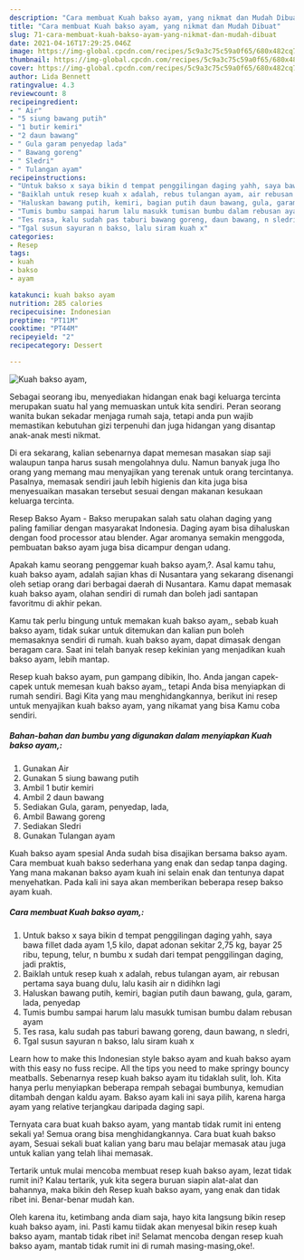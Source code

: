 ```yaml
---
description: "Cara membuat Kuah bakso ayam, yang nikmat dan Mudah Dibuat"
title: "Cara membuat Kuah bakso ayam, yang nikmat dan Mudah Dibuat"
slug: 71-cara-membuat-kuah-bakso-ayam-yang-nikmat-dan-mudah-dibuat
date: 2021-04-16T17:29:25.046Z
image: https://img-global.cpcdn.com/recipes/5c9a3c75c59a0f65/680x482cq70/kuah-bakso-ayam-foto-resep-utama.jpg
thumbnail: https://img-global.cpcdn.com/recipes/5c9a3c75c59a0f65/680x482cq70/kuah-bakso-ayam-foto-resep-utama.jpg
cover: https://img-global.cpcdn.com/recipes/5c9a3c75c59a0f65/680x482cq70/kuah-bakso-ayam-foto-resep-utama.jpg
author: Lida Bennett
ratingvalue: 4.3
reviewcount: 8
recipeingredient:
- " Air"
- "5 siung bawang putih"
- "1 butir kemiri"
- "2 daun bawang"
- " Gula garam penyedap lada"
- " Bawang goreng"
- " Sledri"
- " Tulangan ayam"
recipeinstructions:
- "Untuk bakso x saya bikin d tempat penggilingan daging yahh, saya bawa fillet dada ayam 1,5 kilo, dapat adonan sekitar 2,75 kg, bayar 25 ribu, tepung, telur, n bumbu x sudah dari tempat penggilingan daging, jadi praktis,"
- "Baiklah untuk resep kuah x adalah, rebus tulangan ayam, air rebusan pertama saya buang dulu, lalu kasih air n didihkn lagi"
- "Haluskan bawang putih, kemiri, bagian putih daun bawang, gula, garam, lada, penyedap"
- "Tumis bumbu sampai harum lalu masukk tumisan bumbu dalam rebusan ayam"
- "Tes rasa, kalu sudah pas taburi bawang goreng, daun bawang, n sledri,"
- "Tgal susun sayuran n bakso, lalu siram kuah x"
categories:
- Resep
tags:
- kuah
- bakso
- ayam

katakunci: kuah bakso ayam 
nutrition: 285 calories
recipecuisine: Indonesian
preptime: "PT11M"
cooktime: "PT44M"
recipeyield: "2"
recipecategory: Dessert

---
```



![Kuah bakso ayam,](https://img-global.cpcdn.com/recipes/5c9a3c75c59a0f65/680x482cq70/kuah-bakso-ayam-foto-resep-utama.jpg)

Sebagai seorang ibu, menyediakan hidangan enak bagi keluarga tercinta merupakan suatu hal yang memuaskan untuk kita sendiri. Peran seorang  wanita bukan sekadar menjaga rumah saja, tetapi anda pun wajib memastikan kebutuhan gizi terpenuhi dan juga hidangan yang disantap anak-anak mesti nikmat.

Di era  sekarang, kalian sebenarnya dapat memesan masakan siap saji walaupun tanpa harus susah mengolahnya dulu. Namun banyak juga lho orang yang memang mau menyajikan yang terenak untuk orang tercintanya. Pasalnya, memasak sendiri jauh lebih higienis dan kita juga bisa menyesuaikan masakan tersebut sesuai dengan makanan kesukaan keluarga tercinta. 

Resep Bakso Ayam - Bakso merupakan salah satu olahan daging yang paling familiar dengan masyarakat Indonesia. Daging ayam bisa dihaluskan dengan food processor atau blender. Agar aromanya semakin menggoda, pembuatan bakso ayam juga bisa dicampur dengan udang.

Apakah kamu seorang penggemar kuah bakso ayam,?. Asal kamu tahu, kuah bakso ayam, adalah sajian khas di Nusantara yang sekarang disenangi oleh setiap orang dari berbagai daerah di Nusantara. Kamu dapat memasak kuah bakso ayam, olahan sendiri di rumah dan boleh jadi santapan favoritmu di akhir pekan.

Kamu tak perlu bingung untuk memakan kuah bakso ayam,, sebab kuah bakso ayam, tidak sukar untuk ditemukan dan kalian pun boleh memasaknya sendiri di rumah. kuah bakso ayam, dapat dimasak dengan beragam cara. Saat ini telah banyak resep kekinian yang menjadikan kuah bakso ayam, lebih mantap.

Resep kuah bakso ayam, pun gampang dibikin, lho. Anda jangan capek-capek untuk memesan kuah bakso ayam,, tetapi Anda bisa menyiapkan di rumah sendiri. Bagi Kita yang mau menghidangkannya, berikut ini resep untuk menyajikan kuah bakso ayam, yang nikamat yang bisa Kamu coba sendiri.

<!--inarticleads1-->

##### Bahan-bahan dan bumbu yang digunakan dalam menyiapkan Kuah bakso ayam,:

1. Gunakan  Air
1. Gunakan 5 siung bawang putih
1. Ambil 1 butir kemiri
1. Ambil 2 daun bawang
1. Sediakan  Gula, garam, penyedap, lada,
1. Ambil  Bawang goreng
1. Sediakan  Sledri
1. Gunakan  Tulangan ayam


Kuah bakso ayam spesial Anda sudah bisa disajikan bersama bakso ayam. Cara membuat kuah bakso sederhana yang enak dan sedap tanpa daging. Yang mana makanan bakso ayam kuah ini selain enak dan tentunya dapat menyehatkan. Pada kali ini saya akan memberikan beberapa resep bakso ayam kuah. 

<!--inarticleads2-->

##### Cara membuat Kuah bakso ayam,:

1. Untuk bakso x saya bikin d tempat penggilingan daging yahh, saya bawa fillet dada ayam 1,5 kilo, dapat adonan sekitar 2,75 kg, bayar 25 ribu, tepung, telur, n bumbu x sudah dari tempat penggilingan daging, jadi praktis,
1. Baiklah untuk resep kuah x adalah, rebus tulangan ayam, air rebusan pertama saya buang dulu, lalu kasih air n didihkn lagi
1. Haluskan bawang putih, kemiri, bagian putih daun bawang, gula, garam, lada, penyedap
1. Tumis bumbu sampai harum lalu masukk tumisan bumbu dalam rebusan ayam
1. Tes rasa, kalu sudah pas taburi bawang goreng, daun bawang, n sledri,
1. Tgal susun sayuran n bakso, lalu siram kuah x


Learn how to make this Indonesian style bakso ayam and kuah bakso ayam with this easy no fuss recipe. All the tips you need to make springy bouncy meatballs. Sebenarnya resep kuah bakso ayam itu tidaklah sulit, loh. Kita hanya perlu menyiapkan beberapa rempah sebagai bumbunya, kemudian ditambah dengan kaldu ayam. Bakso ayam kali ini saya pilih, karena harga ayam yang relative terjangkau daripada daging sapi. 

Ternyata cara buat kuah bakso ayam, yang mantab tidak rumit ini enteng sekali ya! Semua orang bisa menghidangkannya. Cara buat kuah bakso ayam, Sesuai sekali buat kalian yang baru mau belajar memasak atau juga untuk kalian yang telah lihai memasak.

Tertarik untuk mulai mencoba membuat resep kuah bakso ayam, lezat tidak rumit ini? Kalau tertarik, yuk kita segera buruan siapin alat-alat dan bahannya, maka bikin deh Resep kuah bakso ayam, yang enak dan tidak ribet ini. Benar-benar mudah kan. 

Oleh karena itu, ketimbang anda diam saja, hayo kita langsung bikin resep kuah bakso ayam, ini. Pasti kamu tiidak akan menyesal bikin resep kuah bakso ayam, mantab tidak ribet ini! Selamat mencoba dengan resep kuah bakso ayam, mantab tidak rumit ini di rumah masing-masing,oke!.

